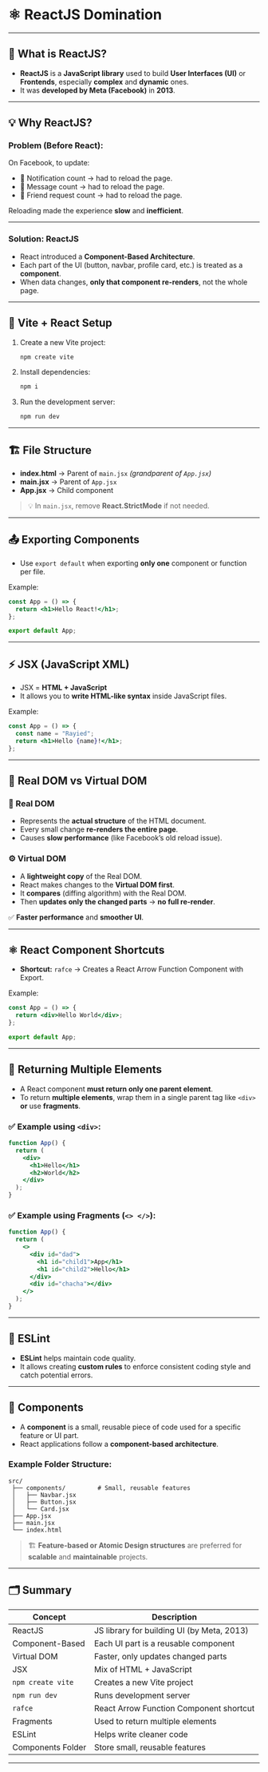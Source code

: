 # ⚛️ ReactJS Domination

---

## 🧠 What is ReactJS?

- **ReactJS** is a **JavaScript library** used to build **User Interfaces (UI)** or **Frontends**, especially **complex** and **dynamic** ones.
- It was **developed by Meta (Facebook)** in **2013**.

---

## 💡 Why ReactJS?

### Problem (Before React):

On Facebook, to update:

- 🔔 Notification count → had to reload the page.
- 💬 Message count → had to reload the page.
- 👥 Friend request count → had to reload the page.

Reloading made the experience **slow** and **inefficient**.

---

### Solution: ReactJS

- React introduced a **Component-Based Architecture**.
- Each part of the UI (button, navbar, profile card, etc.) is treated as a **component**.
- When data changes, **only that component re-renders**, not the whole page.

---

## 🧩 Vite + React Setup

1. Create a new Vite project:

   ```bash
   npm create vite
   ```

2. Install dependencies:

   ```bash
   npm i
   ```

3. Run the development server:
   ```bash
   npm run dev
   ```

---

## 🏗️ File Structure

- **index.html** → Parent of `main.jsx` _(grandparent of `App.jsx`)_
- **main.jsx** → Parent of `App.jsx`
- **App.jsx** → Child component

> 💡 In `main.jsx`, remove **React.StrictMode** if not needed.

---

## 📤 Exporting Components

- Use `export default` when exporting **only one** component or function per file.

Example:

```jsx
const App = () => {
  return <h1>Hello React!</h1>;
};

export default App;
```

---

## ⚡ JSX (JavaScript XML)

- JSX = **HTML + JavaScript**
- It allows you to **write HTML-like syntax** inside JavaScript files.

Example:

```jsx
const App = () => {
  const name = "Rayied";
  return <h1>Hello {name}!</h1>;
};
```

---

## 🌳 Real DOM vs Virtual DOM

### 🧱 Real DOM

- Represents the **actual structure** of the HTML document.
- Every small change **re-renders the entire page**.
- Causes **slow performance** (like Facebook’s old reload issue).

### ⚙️ Virtual DOM

- A **lightweight copy** of the Real DOM.
- React makes changes to the **Virtual DOM first**.
- It **compares** (diffing algorithm) with the Real DOM.
- Then **updates only the changed parts** → **no full re-render**.

✅ **Faster performance** and **smoother UI**.

---

## ⚛️ React Component Shortcuts

- **Shortcut:** `rafce` → Creates a React Arrow Function Component with Export.

Example:

```jsx
const App = () => {
  return <div>Hello World</div>;
};

export default App;
```

---

## 🧠 Returning Multiple Elements

- A React component **must return only one parent element**.
- To return **multiple elements**, wrap them in a single parent tag like `<div>` **or** use **fragments**.

### ✅ Example using `<div>`:

```jsx
function App() {
  return (
    <div>
      <h1>Hello</h1>
      <h2>World</h2>
    </div>
  );
}
```

### ✅ Example using **Fragments** (`<> </>`):

```jsx
function App() {
  return (
    <>
      <div id="dad">
        <h1 id="child1">App</h1>
        <h1 id="child2">Hello</h1>
      </div>
      <div id="chacha"></div>
    </>
  );
}
```

---

## 🧹 ESLint

- **ESLint** helps maintain code quality.
- It allows creating **custom rules** to enforce consistent coding style and catch potential errors.

---

## 🧩 Components

- A **component** is a small, reusable piece of code used for a specific feature or UI part.
- React applications follow a **component-based architecture**.

### Example Folder Structure:

```
src/
 ├── components/         # Small, reusable features
 │   ├── Navbar.jsx
 │   ├── Button.jsx
 │   └── Card.jsx
 ├── App.jsx
 ├── main.jsx
 └── index.html
```

> 🏗️ **Feature-based or Atomic Design structures** are preferred for **scalable** and **maintainable** projects.

---

## 🗂️ Summary

| Concept           | Description                                |
| ----------------- | ------------------------------------------ |
| ReactJS           | JS library for building UI (by Meta, 2013) |
| Component-Based   | Each UI part is a reusable component       |
| Virtual DOM       | Faster, only updates changed parts         |
| JSX               | Mix of HTML + JavaScript                   |
| `npm create vite` | Creates a new Vite project                 |
| `npm run dev`     | Runs development server                    |
| `rafce`           | React Arrow Function Component shortcut    |
| Fragments         | Used to return multiple elements           |
| ESLint            | Helps write cleaner code                   |
| Components Folder | Store small, reusable features             |

---
